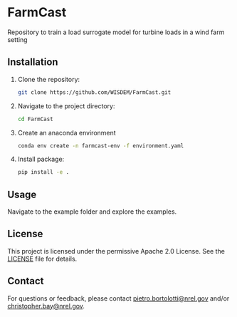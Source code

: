 # FarmCast
Repository to train a load surrogate model for turbine loads in a wind farm setting

## Installation


1. Clone the repository:
    ```bash
    git clone https://github.com/WISDEM/FarmCast.git
    ```

2. Navigate to the project directory:
    ```bash
    cd FarmCast
    ```

3. Create an anaconda environment
    ```bash
    conda env create -n farmcast-env -f environment.yaml

4. Install package:
    ```bash
    pip install -e .
    ```

## Usage

Navigate to the example folder and explore the examples.

## License

This project is licensed under the permissive Apache 2.0 License. See the [LICENSE](LICENSE) file for details.

## Contact

For questions or feedback, please contact [pietro.bortolotti@nrel.gov](mailto:pietro.bortolotti@nrel.gov) and/or [christopher.bay@nrel.gov](mailto:christopher.bay@nrel.gov).